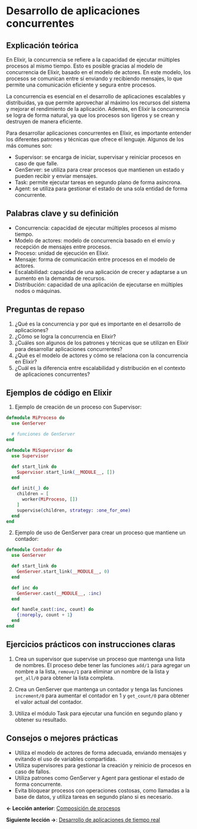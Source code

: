 
# Desarrollo de aplicaciones concurrentes

## Explicación teórica

En Elixir, la concurrencia se refiere a la capacidad de ejecutar múltiples procesos al mismo tiempo. Esto es posible gracias al modelo de concurrencia de Elixir, basado en el modelo de actores. En este modelo, los procesos se comunican entre sí enviando y recibiendo mensajes, lo que permite una comunicación eficiente y segura entre procesos.

La concurrencia es esencial en el desarrollo de aplicaciones escalables y distribuidas, ya que permite aprovechar al máximo los recursos del sistema y mejorar el rendimiento de la aplicación. Además, en Elixir la concurrencia se logra de forma natural, ya que los procesos son ligeros y se crean y destruyen de manera eficiente.

Para desarrollar aplicaciones concurrentes en Elixir, es importante entender los diferentes patrones y técnicas que ofrece el lenguaje. Algunos de los más comunes son:

- Supervisor: se encarga de iniciar, supervisar y reiniciar procesos en caso de que falle.
- GenServer: se utiliza para crear procesos que mantienen un estado y pueden recibir y enviar mensajes.
- Task: permite ejecutar tareas en segundo plano de forma asíncrona.
- Agent: se utiliza para gestionar el estado de una sola entidad de forma concurrente.

## Palabras clave y su definición

- Concurrencia: capacidad de ejecutar múltiples procesos al mismo tiempo.
- Modelo de actores: modelo de concurrencia basado en el envío y recepción de mensajes entre procesos.
- Proceso: unidad de ejecución en Elixir.
- Mensaje: forma de comunicación entre procesos en el modelo de actores.
- Escalabilidad: capacidad de una aplicación de crecer y adaptarse a un aumento en la demanda de recursos.
- Distribución: capacidad de una aplicación de ejecutarse en múltiples nodos o máquinas.

## Preguntas de repaso

1. ¿Qué es la concurrencia y por qué es importante en el desarrollo de aplicaciones?
2. ¿Cómo se logra la concurrencia en Elixir?
3. ¿Cuáles son algunos de los patrones y técnicas que se utilizan en Elixir para desarrollar aplicaciones concurrentes?
4. ¿Qué es el modelo de actores y cómo se relaciona con la concurrencia en Elixir?
5. ¿Cuál es la diferencia entre escalabilidad y distribución en el contexto de aplicaciones concurrentes?

## Ejemplos de código en Elixir

1. Ejemplo de creación de un proceso con Supervisor:

```elixir
defmodule MiProceso do
  use GenServer

  # funciones de GenServer
end

defmodule MiSupervisor do
  use Supervisor

  def start_link do
    Supervisor.start_link(__MODULE__, [])
  end

  def init(_) do
    children = [
      worker(MiProceso, [])
    ]
    supervise(children, strategy: :one_for_one)
  end
end
```

2. Ejemplo de uso de GenServer para crear un proceso que mantiene un contador:

```elixir
defmodule Contador do
  use GenServer

  def start_link do
    GenServer.start_link(__MODULE__, 0)
  end

  def inc do
    GenServer.cast(__MODULE__, :inc)
  end

  def handle_cast(:inc, count) do
    {:noreply, count + 1}
  end
end
```

## Ejercicios prácticos con instrucciones claras

1. Crea un supervisor que supervise un proceso que mantenga una lista de nombres. El proceso debe tener las funciones `add/1` para agregar un nombre a la lista, `remove/1` para eliminar un nombre de la lista y `get_all/0` para obtener la lista completa.

2. Crea un GenServer que mantenga un contador y tenga las funciones `increment/0` para aumentar el contador en 1 y `get_count/0` para obtener el valor actual del contador.

3. Utiliza el módulo Task para ejecutar una función en segundo plano y obtener su resultado.

## Consejos o mejores prácticas

- Utiliza el modelo de actores de forma adecuada, enviando mensajes y evitando el uso de variables compartidas.
- Utiliza supervisores para gestionar la creación y reinicio de procesos en caso de fallos.
- Utiliza patrones como GenServer y Agent para gestionar el estado de forma concurrente.
- Evita bloquear procesos con operaciones costosas, como llamadas a la base de datos, y utiliza tareas en segundo plano si es necesario.

**<- Lección anterior**: [Composición de procesos](composicion_de_procesos.md)

**Siguiente lección ->**: [Desarrollo de aplicaciones de tiempo real](desarrollo_de_aplicaciones_de_tiempo_real.md)

